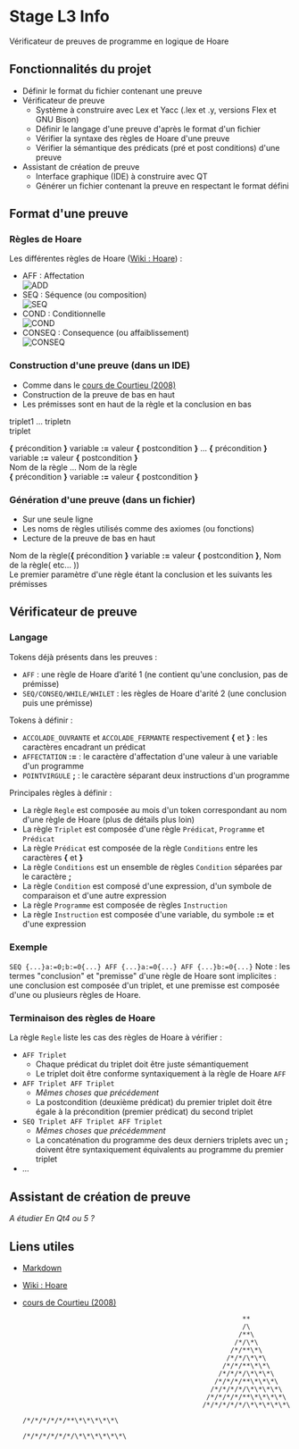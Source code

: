 # Stage L3 Info

Vérificateur de preuves de programme en logique de Hoare

## Fonctionnalités du projet

* Définir le format du fichier contenant une preuve
* Vérificateur de preuve
    * Système à construire avec Lex et Yacc (.lex et .y, versions Flex et GNU Bison)
    * Définir le langage d'une preuve d'après le format d'un fichier
    * Vérifier la syntaxe des règles de Hoare d'une preuve
    * Vérifier la sémantique des prédicats (pré et post conditions) d'une preuve
* Assistant de création de preuve
    * Interface graphique (IDE) à construire avec QT
    * Générer un fichier contenant la preuve en respectant le format défini

## Format d'une preuve

### Règles de Hoare

Les différentes règles de Hoare ([Wiki : Hoare](https://fr.wikipedia.org/wiki/Logique_de_Hoare "Wiki Hoare")) :
* AFF : Affectation  
![ADD](https://upload.wikimedia.org/math/0/b/9/0b9a2415175302dce994af21a9218367.png "ADD")
* SEQ : Séquence (ou composition)  
![SEQ](https://upload.wikimedia.org/math/a/6/f/a6f77b176903b2ee21016352ce1094b7.png "SEQ")
* COND : Conditionnelle  
![COND](https://upload.wikimedia.org/math/e/e/4/ee4f74d64cb71775ea181039c1634ac6.png "COND")
* CONSEQ : Consequence (ou affaiblissement)  
![CONSEQ](https://upload.wikimedia.org/math/e/7/4/e74a5e88893d68a24aa51b4f16f711f8.png "CONSEQ")

### Construction d'une preuve (dans un IDE)

* Comme dans le [cours de Courtieu (2008)](http://cedric.cnam.fr/~courtiep/downloads/hoare.pdf "Outils de preuve et vérification - Courtieu, 2008")
* Construction de la preuve de bas en haut
* Les prémisses sont en haut de la règle et la conclusion en bas

triplet1 ... tripletn  
      triplet

**{** précondition **}** variable **:=** valeur **{** postcondition **}** ... **{** précondition **}** variable **:=** valeur **{** postcondition **}**  
Nom de la règle ... Nom de la règle  
**{** précondition **}** variable **:=** valeur **{** postcondition **}**

### Génération d'une preuve (dans un fichier)

* Sur une seule ligne
* Les noms de règles utilisés comme des axiomes (ou fonctions)
* Lecture de la preuve de bas en haut

Nom de la règle(**{** précondition **}** variable **:=** valeur **{** postcondition **}**, Nom de la règle( etc... ))  
Le premier paramètre d'une règle étant la conclusion et les suivants les prémisses

## Vérificateur de preuve

### Langage

Tokens déjà présents dans les preuves :
* `AFF` : une règle de Hoare d’arité 1 (ne contient qu'une conclusion, pas de prémisse)
* `SEQ/CONSEQ/WHILE/WHILET` : les règles de Hoare d'arité 2 (une conclusion puis une prémisse)

Tokens à définir :
* `ACCOLADE_OUVRANTE` et `ACCOLADE_FERMANTE` respectivement **{** et **}** : les caractères encadrant un prédicat
* `AFFECTATION` **:=** : le caractère d'affectation d'une valeur à une variable d'un programme
* `POINTVIRGULE` **;** : le caractère séparant deux instructions d'un programme

Principales règles à définir :
* La règle `Regle` est composée au mois d'un token correspondant au nom d'une règle de Hoare (plus de détails plus loin)
* La règle `Triplet` est composée d'une règle `Prédicat`, `Programme` et `Prédicat`
* La règle `Prédicat` est composée de la règle `Conditions` entre les caractères **{** et **}**
* La règle `Conditions` est un ensemble de règles `Condition` séparées par le caractère **;**
* La règle `Condition` est composé d'une expression, d'un symbole de comparaison et d'une autre expression
* La règle `Programme` est composée de règles `Instruction`
* La règle `Instruction` est composée d'une variable, du symbole **:=** et d'une expression

### Exemple

`SEQ {...}a:=0;b:=0{...} AFF {...}a:=0{...} AFF {...}b:=0{...}`
Note : les termes "conclusion" et "premisse" d'une règle de Hoare sont implicites : une conclusion est composée d'un triplet, et une premisse est composée d'une ou plusieurs règles de Hoare.

### Terminaison des règles de Hoare

La règle `Regle` liste les cas des règles de Hoare à vérifier :
* `AFF Triplet`
    * Chaque prédicat du triplet doit être juste sémantiquement
    * Le triplet doit être conforme syntaxiquement à la règle de Hoare `AFF`
* `AFF Triplet AFF Triplet`
    * *Mêmes choses que précédement*
    * La postcondition (deuxième prédicat) du premier triplet doit être égale à la précondition (premier prédicat) du second triplet
* `SEQ Triplet AFF Triplet AFF Triplet`
    * *Mêmes choses que précédemment*
    * La concaténation du programme des deux derniers triplets avec un **;** doivent être syntaxiquement équivalents au programme du premier triplet
* *...*

## Assistant de création de preuve

*A étudier*
*En Qt4 ou 5 ?*

## Liens utiles

* [Markdown](https://fr.wikipedia.org/wiki/Markdown "Wiki Markdown")
* [Wiki : Hoare](https://fr.wikipedia.org/wiki/Logique_de_Hoare "Wiki Hoare")
* [cours de Courtieu (2008)](http://cedric.cnam.fr/~courtiep/downloads/hoare.pdf "Outils de preuve et vérification - Courtieu, 2008")

                											 **
                											 /\
                										    /**\
                										   /*/\*\
                										  /*/**\*\
                										 /*/*/\*\*\
                										/*/*/**\*\*\
                									   /*/*/*/\*\*\*\
                									  /*/*/*/**\*\*\*\
                									 /*/*/*/*/\*\*\*\*\
                									/*/*/*/*/**\*\*\*\*\
                								   /*/*/*/*/*/\*\*\*\*\*\
                			      				  /*/*/*/*/*/**\*\*\*\*\*\
                								 /*/*/*/*/*/*/\*\*\*\*\*\*\